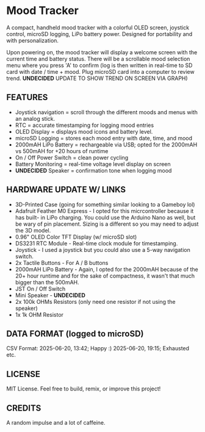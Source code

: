 # Mood Tracker

A compact, handheld mood tracker with a colorful OLED screen, joystick control, microSD logging, LiPo battery power. Designed for portability and with personalization.

Upon powering on, the mood tracker will display a welcome screen with the current time and battery status. There will be a scrollable mood selection menu where you press 'A' to confirm (log is then written in real-time to SD card with date / time + mood. Plug microSD card into a computer to review trend. **UNDECIDED** UPDATE TO SHOW TREND ON SCREEN VIA GRAPH)

## FEATURES
  - Joystick navigation = scroll through the different moods and menus with an analog        stick.
  - RTC = accurate timestamping for logging mood entries
  - OLED Display = displays mood icons and battery level.
  - microSD Logging = stores each mood entry with date, time, and mood
  - 2000mAH LiPo Battery = rechargeable via USB; opted for the 2000mAH vs 500mAH for +20     hours of runtime
  - On / Off Power Switch = clean power cycling
  - Battery Monitoring = real-time voltage level display on screen
  - **UNDECIDED** Speaker = confirmation tone when logging mood

## HARDWARE **UPDATE W/ LINKS**
  - 3D-Printed Case (going for something similar looking to a Gameboy lol)
  - Adafruit Feather M0 Express - I opted for this micrcontroller because it has built-      in LiPo charging. You could use the Arduino Nano as well, but be wary of pin             placement. Sizing is a different so you may need to adjust the 3D model.
  - 0.96" OLED Color TFT Display (w/ microSD slot)
  - DS3231 RTC Module - Real-time clock module for timestamping.
  - Joystick - I used a joystick but you could also use a 5-way navigation switch.
  - 2x Tactile Buttons - For A / B buttons
  - 2000mAH LiPo Battery - Again, I opted for the 2000mAH because of the 20+ hour            runtime and for the sake of compactness, it wasn't that much bigger than the 500mAH.
  - JST On / Off Switch
  - Mini Speaker - **UNDECIDED**
  - 2x 100k OHMs Resistors (only need one resistor if not using the speaker)
  - 1x 1k OHM Resistor



## DATA FORMAT (logged to microSD)
  CSV Format:
2025-06-20, 13:42; Happy :)
2025-06-20, 19:15; Exhausted
etc.



## LICENSE
MIT License. Feel free to build, remix, or improve this project!

## CREDITS
A random impulse and a lot of caffeine.


